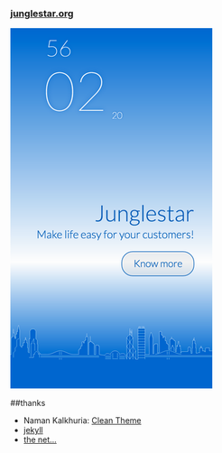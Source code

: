 ### [junglestar.org](http://junglestar.org)

![Alt text](screen.png)

##thanks
- Naman Kalkhuria: [Clean Theme](http://knaman2609.github.io/clean/)
- [jekyll](http://jekyllrb.com)
- [the net...](http://www...)
